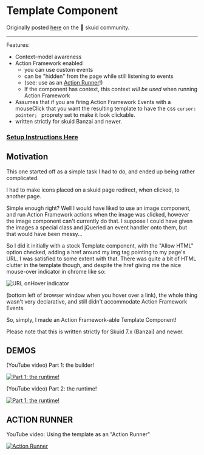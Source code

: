 # Template Component #

Originally posted [here](https://community.skuid.com/skuid/topics/template-component-with-action-framework) on the :octopus: skuid community. 

----------
Features:
- Context-model awareness
- Action Framework enabled
	- you can use custom events
	- can be "hidden" from the page while still listening to events
	- (see: use as an [Action Runner](#action-runner)!)
	- If the component has context, this context *will be used* when running Action Framework
- Assumes that if you are firing Action Framework Events with a mouseClick that you want the resulting template to have the css `cursor: pointer; ` proprety set to make it look clickable.
- written strictly for skuid Banzai and newer. 

### [Setup Instructions Here](INSTALLATION.md) ###

## Motivation ##

This one started off as a simple task I had to do, and ended up being rather complicated.

I had to make icons placed on a skuid page redirect, when clicked, to another page.

Simple enough right? Well I would have liked to use an image component, and run Action Framework actions when the image was clicked, however the image component can't currently do that. I suppose I could have given the images a special class and jQueried an event handler onto them, but that would have been messy...

So I did it initially with a stock Template component, with the "Allow HTML" option checked, adding a href around my img tag pointing to my page's URL. I was satisfied to some extent with that. There was quite a bit of HTML clutter in the template though, and despite the href giving me the nice mouse-over indicator in chrome like so: 

![URL onHover indicator](https://d2r1vs3d9006ap.cloudfront.net/s3_images/1444731/RackMultipart20160705-100966-3xgmey-URL_Hover.jpg)

(bottom left of browser window when you hover over a link), the whole thing wasn't very declarative, and still didn't accommodate Action Framework Events.

So, simply, I made an Action Framework-able Template Component!

Please note that this is written strictly for Skuid 7.x (Banzai) and newer. 


## DEMOS ##

(YouTube video) Part 1: the builder!

[![Part 1: the runtime!](https://img.youtube.com/vi/r3XOb7GEnuQ/maxresdefault.jpg)](https://youtu.be/r3XOb7GEnuQ "Timer component - runtime demo!")

(YouTube video) Part 2: the runtime!

[![Part 1: the runtime!](https://img.youtube.com/vi/d6pzaAtZ04w/maxresdefault.jpg)](https://youtu.be/d6pzaAtZ04w "Timer component - builder demo!")


## ACTION RUNNER ##
YouTube video: Using the template as an "Action Runner"

[![Action Runner](https://img.youtube.com/vi/RhZLTzzXn6g/maxresdefault.jpg)](https://youtu.be/RhZLTzzXn6g "Another use for mB Template w/ Action Framework - Call Action Framework from anywhere on page!")